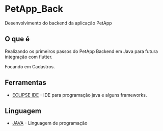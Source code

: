 # PetApp_Back

Desenvolvimento do backend da aplicação PetApp

## O que é

Realizando os primeiros passos do PetApp Backend em Java para futura integração com flutter.

Focando em Cadastros.

## Ferramentas

* [ECLIPSE IDE](https://www.eclipse.org/downloads/) - IDE para programação java e alguns frameworks.

## Linguagem

* [JAVA](https://docs.oracle.com/javase/tutorial/) - Linguagem de programação
